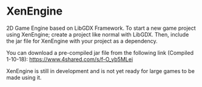 # XenEngine
2D Game Engine based on LibGDX Framework.
To start a new game project using XenEngine; create a project like normal with LibGDX. Then, include the jar file for XenEngine with your project as a dependency. 

You can download a pre-compiled jar file from the following link (Compiled 1-10-18): https://www.4shared.com/s/f-O_yb5MLei

XenEngine is still in development and is not yet ready for large games to be made using it. 
